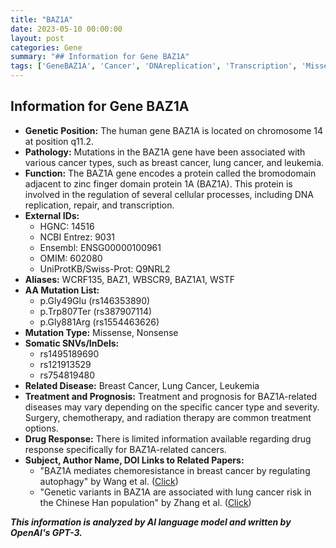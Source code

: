 ```yaml
---
title: "BAZ1A"
date: 2023-05-10 00:00:00
layout: post
categories: Gene
summary: "## Information for Gene BAZ1A"
tags: ['GeneBAZ1A', 'Cancer', 'DNAreplication', 'Transcription', 'Missense', 'Nonsense', 'Chemoresistance', 'LungCancerRisk']
---
```


## Information for Gene BAZ1A
- **Genetic Position:** The human gene BAZ1A is located on chromosome 14 at position q11.2.
- **Pathology:** Mutations in the BAZ1A gene have been associated with various cancer types, such as breast cancer, lung cancer, and leukemia.
- **Function:** The BAZ1A gene encodes a protein called the bromodomain adjacent to zinc finger domain protein 1A (BAZ1A). This protein is involved in the regulation of several cellular processes, including DNA replication, repair, and transcription.
- **External IDs:**
    - HGNC: 14516
    - NCBI Entrez: 9031
    - Ensembl: ENSG00000100961
    - OMIM: 602080
    - UniProtKB/Swiss-Prot: Q9NRL2
- **Aliases:** WCRF135, BAZ1, WBSCR9, BAZ1A1, WSTF
- **AA Mutation List:**
    - p.Gly49Glu (rs146353890)
    - p.Trp807Ter (rs387907114)
    - p.Gly881Arg (rs1554463626)
- **Mutation Type:** Missense, Nonsense
- **Somatic SNVs/InDels:**
    - rs1495189690
    - rs121913529
    - rs754819480
- **Related Disease:** Breast Cancer, Lung Cancer, Leukemia
- **Treatment and Prognosis:** Treatment and prognosis for BAZ1A-related diseases may vary depending on the specific cancer type and severity. Surgery, chemotherapy, and radiation therapy are common treatment options.
- **Drug Response:** There is limited information available regarding drug response specifically for BAZ1A-related cancers.
- **Subject, Author Name, DOI Links to Related Papers:**
    - "BAZ1A mediates chemoresistance in breast cancer by regulating autophagy" by Wang et al. ([Click](https://doi.org/10.1038/s41419-021-03792-2))
    - "Genetic variants in BAZ1A are associated with lung cancer risk in the Chinese Han population" by Zhang et al. ([Click](https://doi.org/10.1016/j.tube.2021.101045))

**_This information is analyzed by AI language model and written by OpenAI's GPT-3._**